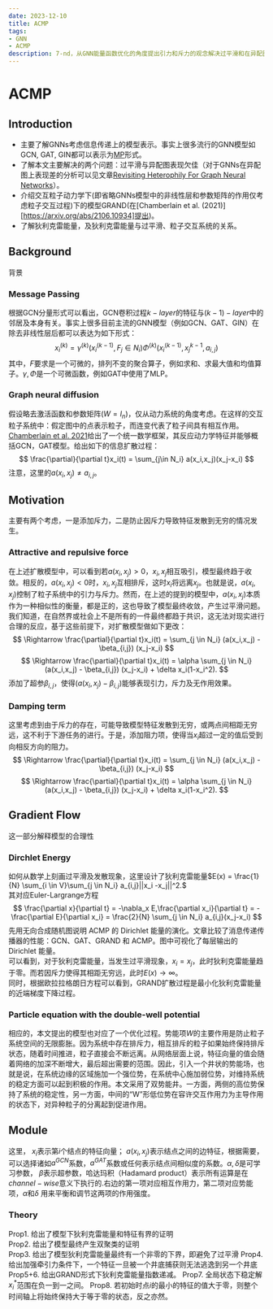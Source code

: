 ```yaml
---
date: 2023-12-10
title: ACMP
tags:
- GNN
- ACMP
description: 7-nd，从GNN能量函数优化的角度提出引力和斥力的观念解决过平滑和在异配图上表现较差的问题，参考Acmp:Allen-cahn message passing with attractive and repulsive forces for graph neural networks
---
```

# ACMP
## Introduction 
- 主要了解GNNs考虑信息传递上的模型表示。事实上很多流行的GNN模型如GCN, GAT, GIN都可以表示为[MP](https://arxiv.org/abs/1806.01261)形式。
- 了解本文主要解决的两个问题：过平滑与异配图表现欠佳（对于GNNs在异配图上表现差的分析可以见文章[Revisiting Heterophily For Graph Neural Networks](https://arxiv.org/abs/2210.07606)）。
- 介绍交互粒子动力学下(即省略GNNs模型中的非线性层和参数矩阵的作用仅考虑粒子交互过程)下的模型GRAND(在[Chamberlain et al. (2021)][https://arxiv.org/abs/2106.10934]提出)。
- 了解狄利克雷能量，及狄利克雷能量与过平滑、粒子交互系统的关系。
## Background
背景
### Message Passing
根据GCN分量形式可以看出，GCN卷积过程$k-layer$的特征与$(k-1)-layer$中的邻居及本身有关。事实上很多目前主流的GNN模型（例如GCN、GAT、GIN）在除去非线性层后都可以表达为如下形式：
$$
x_i^{(k)} = \gamma^{(k)}(x_i^{(k-1)}, F_j\in N_i) \Phi^{(k)}(x_i^{(k-1)},x_j^{k-1},a_{i,j})
$$
其中，$F$要求是一个可微的，排列不变的聚合算子，例如求和、求最大值和均值算子。$\gamma,\Phi$是一个可微函数，例如GAT中使用了MLP。
### Graph neural diffusion 
假设略去激活函数和参数矩阵($W = I_n$)，仅从动力系统的角度考虑。在这样的交互粒子系统中：假定图中的点表示粒子，而连变代表了粒子间具有相互作用。[Chamberlain et al. 2021](https://arxiv.org/abs/2106.10934)给出了一个统一数学框架，其反应动力学特征并能够概括GCN，GAT模型。给出如下的信息扩散过程：
$$
\frac{\partial}{\partial t}x_i(t) = \sum_{j\in N_i} a(x_i,x_j)(x_j-x_i)
$$
注意，这里的$a(x_i,x_j) \neq a_{i,j}$。
### 
## Motivation
主要有两个考虑，一是添加斥力，二是防止因斥力导致特征发散到无穷的情况发生。
### Attractive and repulsive force
在上述扩散模型中，可以看到若$a(x_i,x_j)>0$，$x_i,x_j$相互吸引，模型最终趋于收敛。相反的，$a(x_i,x_j)<0$时，$x_i,x_j$互相排斥，这时$x_i$将远离$x_j$。也就是说，$a(x_i,x_j)$控制了粒子系统中的引力与斥力。然而，在上述的提到的模型中，$a(x_i,x_j)$本质作为一种相似性的衡量，都是正的，这也导致了模型最终收敛，产生过平滑问题。我们知道，在自然界或社会上不是所有的一件最终都趋于共识，这无法对现实进行合理的反应，基于这些前提下，对扩散模型做如下更改：
$$
\Rightarrow \frac{\partial}{\partial t}x_i(t) = \sum_{j \in N_i} (a(x_i,x_j) - \beta_{i,j}) (x_j-x_i)
$$
$$
\Rightarrow \frac{\partial}{\partial t}x_i(t) = \alpha \sum_{j \in N_i} (a(x_i,x_j) - \beta_{i,j}) (x_j-x_i) + \delta x_i(1-x_i^2). 
$$
添加了超参$\beta_{i,j}$，使得$(a(x_i,x_j)-\beta_{i,j})$能够表现引力，斥力及无作用效果。
### Damping term 
这里考虑到由于斥力的存在，可能导致模型特征发散到无穷，或两点间相距无穷远，这不利于下游任务的进行。于是，添加阻力项，使得当$x_i$超过一定的值后受到向相反方向的阻力。
$$
\Rightarrow \frac{\partial}{\partial t}x_i(t) = \sum_{j \in N_i} (a(x_i,x_j) - \beta_{i,j}) (x_j-x_i)
$$
$$
\Rightarrow \frac{\partial}{\partial t}x_i(t) = \alpha \sum_{j \in N_i} (a(x_i,x_j) - \beta_{i,j}) (x_j-x_i) + \delta x_i(1-x_i^2). 
$$
## Gradient Flow
这一部分解释模型的合理性
### Dirchlet Energy 
如何从数学上刻画过平滑及发散现象，这里设计了狄利克雷能量$E(x) = \frac{1}{N} \sum_{i \in V}\sum_{j \in N_i} a_{i,j}||x_i -x_j||^2.$    
其对应Euler-Largrange方程
$$
\frac{\partial x}{\partial t} = -\nabla_x E,\frac{\partial x_i}{\partial t} = -\frac{\partial E}{\partial x_i} = \frac{2}{N} \sum_{j \in N_i} a_{i,j}(x_j-x_i)            
$$
先用无向合成随机图说明 ACMP 的 Dirichlet 能量的演化。文章比较了消息传递传播器的性能：GCN、GAT、GRAND 和 ACMP。图中可视化了每层输出的 Dirichlet 能量。    
可以看到，对于狄利克雷能量，当发生过平滑现象，$x_i = x_j$，此时狄利克雷能量趋于零。而若因斥力使得其相距无穷远，此时$E(x) \rightarrow \infty$。    
同时，根据欧拉拉格朗日方程可以看到，GRAND扩散过程是最小化狄利克雷能量的近端梯度下降过程。
### Particle equation with the double-well potential
相应的，本文提出的模型也对应了一个优化过程。势能项$W$的主要作用是防止粒子系统空间的无限膨胀。因为系统中存在排斥力，相互排斥的粒子如果始终保持排斥状态，随着时间推进，粒子直接会不断远离。从网络层面上说，特征向量的值会随着网络的加深不断增大，最后超出需要的范围。因此，引入一个井状的势能场，也就是说，在系统边缘的区域施加一个强位势，在系统中心施加弱位势，对维持系统的稳定方面可以起到积极的作用。本文采用了双势能井。一方面，两侧的高位势保持了系统的稳定性，另一方面，中间的“W”形低位势在容许交互作用力为主导作用的状态下，对异种粒子的分离起到促进作用。
## Module
这里， $x_i$表示第$i$个结点的特征向量； $a(x_i,x_j)$表示结点之间的边特征，根据需要，可以选择诸如$a^{GCN}$系数，$a^{GAT}$系数或任何表示结点间相似度的系数。$\alpha,\delta$是可学习参数， $\beta$表示超参数，哈达玛积（Hadamard product）表示所有运算是在$channel-wise$意义下执行的.右边的第一项对应相互作用力，第二项对应势能项，$\alpha$和$\delta$ 用来平衡和调节这两项的作用强度。

### Theory
Prop1. 给出了模型下狄利克雷能量和特征有界的证明    
Prop2. 给出了模型最终产生双聚类的证明    
Prop3. 给出了模型狄利克雷能量最终有一个非零的下界，即避免了过平滑
Prop4. 给出加强牵引力条件下，一个特征一旦被一个井底捕获则无法逃逸到另一个井底
Prop5+6. 给出GRAND形式下狄利克雷能量指数递减。
Prop7. 全局状态下稳定解$x_i^{*}$范围在负一到一之间。
Prop8. 若初始时点$i$的最小的特征的值大于零，则整个时间轴上将始终保持大于等于零的状态，反之亦然。
